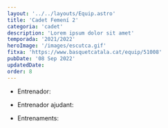 ```yaml
---
layout: '../../layouts/Equip.astro'
title: 'Cadet Femení 2'
categoria: 'cadet'
description: 'Lorem ipsum dolor sit amet'
temporada: '2021/2022'
heroImage: '/images/escutca.gif'
fitxa: 'https://www.basquetcatala.cat/equip/51008'
pubDate: '08 Sep 2022'
updatedDate:
order: 8
---
```


- Entrenador:

- Entrenador ajudant:

- Entrenaments:

